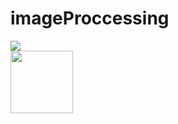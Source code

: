 # imageProccessing

<img src='images/picture01.jpg'></img>
<br>
<img src='images/picture02.jpg' width=100 hegiht=100></img>
